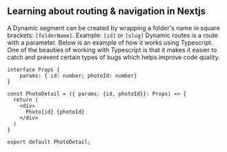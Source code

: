 ## Learning about routing & navigation in Nextjs

A Dynamic segment can be created by wrapping a folder's name in square brackets:
`[folderName]`. Example: `[id]` or `[slug]`
Dynamic routes is a route with a parameter. Below is an example of how it works using Typescript. One of the beauties of working with Typescript is that it makes it easier to catch and prevent certain types of bugs which helps improve code quality. 

```
interface Props {
    params: { id: number; photoId: number}
}

const PhotoDetail = ({ params: {id, photoId}}: Props) => {
  return (
    <div>
      Photo{id} {photoId}
    </div>
  )
}

export default PhotoDetail;
```
